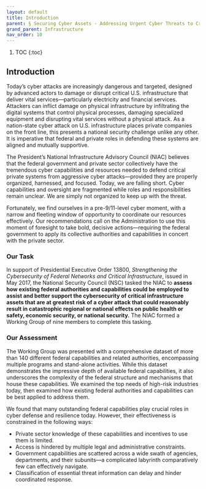 ```yaml
---
layout: default
title: Introduction
parent: § Securing Cyber Assets - Addressing Urgent Cyber Threats to Critical Infrastructure 
grand_parent: Infrastructure 
nav_order: 10 
---
```

<style>
.dont-break-out {
  /* These are technically the same, but use both */
  overflow-wrap: break-word;
  word-wrap: break-word;

  -ms-word-break: break-all;
  /* This is the dangerous one in WebKit, as it breaks things wherever */
  word-break: break-all;
  /* Instead use this non-standard one: */
  word-break: break-word;
}
</style>

<div class="dont-break-out" markdown="1">

1. TOC
{:toc}

## Introduction
Today’s cyber attacks are increasingly dangerous and targeted, designed by advanced actors to damage or disrupt critical U.S. infrastructure that deliver vital services—particularly electricity and financial services. Attackers can inflict damage on physical infrastructure by infiltrating the digital systems that control physical processes, damaging specialized equipment and disrupting vital services without a physical attack. As a nation-state cyber attack on U.S. infrastructure places private companies on the front line, this presents a national security challenge unlike any other. It is imperative that federal and private roles in defending these systems are aligned and mutually supportive.

The President’s National Infrastructure Advisory Council (NIAC) believes that the federal government and private sector collectively have the tremendous cyber capabilities and resources needed to defend critical private systems from aggressive cyber attacks—provided they are properly organized, harnessed, and focused. Today, we are falling short. Cyber capabilities and oversight are fragmented while roles and responsibilities remain unclear. We are simply not organized to keep up with the threat.

Fortunately, we find ourselves in a pre-9/11-level cyber moment, with a narrow and fleeting window of opportunity to coordinate our resources effectively. Our recommendations call on the Administration to use this moment of foresight to take bold, decisive actions—requiring the federal government to apply its collective authorities and capabilities in concert with the private sector.

### Our Task
In support of Presidential Executive Order 13800, *Strengthening the Cybersecurity of Federal Networks and Critical Infrastructure*, issued in May 2017, the National Security Council (NSC) tasked the NIAC to **assess how existing federal authorities and capabilities could be employed to assist and better support the cybersecurity of critical infrastructure assets that are at greatest risk of a cyber attack that could reasonably result in catastrophic regional or national effects on public health or safety, economic security, or national security.** The NIAC formed a Working Group of nine members to complete this tasking.

### Our Assessment
The Working Group was presented with a comprehensive dataset of more than 140 different federal capabilities and related authorities, encompassing multiple programs and stand-alone activities. While this dataset demonstrates the impressive depth of available federal capabilities, it also underscores the complexity of the federal structure and mechanisms that house these capabilities. We examined the top needs of high-risk industries today, then examined how existing federal authorities and capabilities can be best applied to address them.

We found that many outstanding federal capabilities play crucial roles in cyber defense and resilience today. However, their effectiveness is constrained in the following ways:

- Private sector knowledge of these capabilities and incentives to use them is limited.
- Access is hindered by multiple legal and administrative constraints.
- Government capabilities are scattered across a wide swath of agencies, departments, and their subunits—a complicated labyrinth comparatively few can effectively navigate.
- Classification of essential threat information can delay and hinder coordinated response.

</div>
